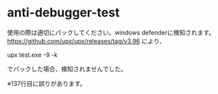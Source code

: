 # anti-debugger-test
使用の際は適切にパックしてください。windows defenderに検知されます。
https://github.com/upx/upx/releases/tag/v3.96 により、

upx test.exe -9 -k

でパックした場合、検知されませんでした。

※137行目に誤りがあります。
